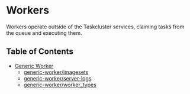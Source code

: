 # Workers

Workers operate outside of the Taskcluster services, claiming tasks from the queue and executing them.

## Table of Contents

<!-- TOC BEGIN -->
* [Generic Worker](generic-worker#readme)
    * [generic-worker/imagesets](generic-worker/imagesets#readme)
    * [generic-worker/server-logs](generic-worker/server-logs#readme)
    * [generic-worker/worker_types](generic-worker/worker_types#readme)
<!-- TOC END -->

